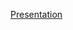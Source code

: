 [Presentation](https://docs.google.com/presentation/d/1Y8wqbrMaSpcpCGuL8lGBZeocKFLD0e_Llt7ZtnvwTNI/edit?usp=sharing)
